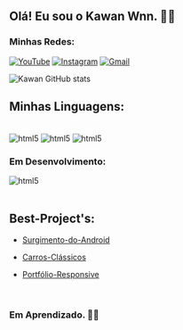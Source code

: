 ## Olá! Eu sou o Kawan Wnn. 👋🏿
### Minhas Redes: <br>
[![YouTube](https://img.shields.io/badge/YouTube-FF0000?style=for-the-badge&logo=youtube&logoColor=white)](https://www.youtube.com/channel/UCgQk62HqpCR1lFV37k3yOaw)
[![Instagram](https://img.shields.io/badge/Instagram-E4405F?style=for-the-badge&logo=instagram&logoColor=white)](https://www.instagram.com/kawan_wg.k/)
[![Gmail](https://img.shields.io/badge/Gmail-D14836?style=for-the-badge&logo=gmail&logoColor=white)](mailto:kawanwagnner.gs@gmail.com)


![Kawan GitHub stats](https://github-readme-stats.vercel.app/api?username=kawanwagnner&show_icons=true&theme=dracula)


## Minhas Linguagens:

<div style="display: inline_block"><br/>
    <img align="center" alt="html5" src="https://img.shields.io/badge/HTML5-E34F26?style=for-the-badge&logo=html5&logoColor=white">
    <img align="center" alt="html5" src="https://img.shields.io/badge/CSS3-1572B6?style=for-the-badge&logo=css3&logoColor=white">
    <img align="center" alt="html5" src="https://img.shields.io/badge/JavaScript-F7DF1E?style=for-the-badge&logo=javascript&logoColor=black">
    
</div>

### Em Desenvolvimento:
<div>
     <img align="center" alt="html5" src="https://img.shields.io/badge/JavaScript-F7DF1E?style=for-the-badge&logo=javascript&logoColor=black">
</div> 
<br>

## Best-Project's:
    
- <a href="https://kawanwagnner.github.io/blog-android/">Surgimento-do-Android</a> 
    
- <a href="https://kawanwagnner.github.io/estudos_aldeia/">Carros-Clássicos</a>
    
- <a href="https://kawanwagnner.github.io/Portfolio.github.io/">Portfólio-Responsive</a> 
<br/>
    
### Em Aprendizado. 🙇🏿
